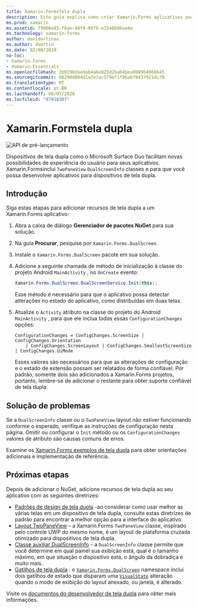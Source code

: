```yaml
---
title: Xamarin.FormsTela dupla
description: Este guia explica como criar Xamarin.Forms aplicativos para dispositivos de tela dupla.
ms.prod: xamarin
ms.assetid: f9906e83-f8ae-48f9-997b-e1540b96ee8e
ms.technology: xamarin-forms
author: davidortinau
ms.author: daortin
ms.date: 02/08/2020
no-loc:
- Xamarin.Forms
- Xamarin.Essentials
ms.openlocfilehash: 2b0290daedab4a6e825d2bab4bea9889b4966645
ms.sourcegitcommit: 08290d004d1a7e7ac579bf1f96abf8437921dc70
ms.translationtype: MT
ms.contentlocale: pt-BR
ms.lasthandoff: 08/07/2020
ms.locfileid: "87918307"
---
```

# <a name="no-locxamarinforms-dual-screen"></a>Xamarin.Formstela dupla

![API de pré-lançamento](~/media/shared/preview.png)

Dispositivos de tela dupla como o Microsoft Surface Duo facilitam novas possibilidades de experiência do usuário para seus aplicativos. Xamarin.Formsinclui `TwoPaneView` `DualScreenInfo` classes e para que você possa desenvolver aplicativos para dispositivos de tela dupla.

## <a name="get-started"></a>Introdução

Siga estas etapas para adicionar recursos de tela dupla a um Xamarin.Forms aplicativo:

1. Abra a caixa de diálogo **Gerenciador de pacotes NuGet** para sua solução.
2. Na guia **Procurar**, pesquise por `Xamarin.Forms.DualScreen`.
3. Instale o `Xamarin.Forms.DualScreen` pacote em sua solução.
4. Adicione a seguinte chamada de método de inicialização à classe do projeto Android `MainActivity` , no `OnCreate` evento:

    ```csharp
    Xamarin.Forms.DualScreen.DualScreenService.Init(this);
    ```

    Esse método é necessário para que o aplicativo possa detectar alterações no estado do aplicativo, como distribuídas em duas telas.

5. Atualize o `Activity` atributo na classe do projeto do Android `MainActivity` , para que ele inclua _todas_ essas `ConfigurationChanges` opções:

    ```@csharp
    ConfigurationChanges = ConfigChanges.ScreenSize | ConfigChanges.Orientation
        | ConfigChanges.ScreenLayout | ConfigChanges.SmallestScreenSize | ConfigChanges.UiMode
    ```

    Esses valores são necessários para que as alterações de configuração e o estado de extensão possam ser relatados de forma confiável. Por padrão, somente dois são adicionados a Xamarin.Forms projetos, portanto, lembre-se de adicionar o restante para obter suporte confiável de tela dupla.

## <a name="troubleshooting"></a>Solução de problemas

Se a `DualScreenInfo` classe ou o `TwoPaneView` layout não estiver funcionando conforme o esperado, verifique as instruções de configuração nesta página. Omitir ou configurar o `Init` método ou os `ConfigurationChanges` valores de atributo são causas comuns de erros.

Examine os [ Xamarin.Forms exemplos de tela dupla](https://docs.microsoft.com/dual-screen/xamarin/samples) para obter orientações adicionais e implementação de referência.

## <a name="next-steps"></a>Próximas etapas

Depois de adicionar o NuGet, adicione recursos de tela dupla ao seu aplicativo com as seguintes diretrizes:

- [Padrões de design de tela dupla](design-patterns.md) -ao considerar como usar melhor as várias telas em um dispositivo de tela dupla, consulte estas diretrizes de padrão para encontrar a melhor opção para a interface do aplicativo.
- [Layout TwoPaneView](twopaneview.md) – a Xamarin.Forms `TwoPaneView` classe, inspirado pelo controle UWP do mesmo nome, é um layout de plataforma cruzada otimizado para dispositivos de tela dupla.
- [Classe auxiliar DualScreenInfo](dual-screen-info.md) – a `DualScreenInfo` classe permite que você determine em qual painel sua exibição está, qual é o tamanho máximo, em que situação o dispositivo está, o ângulo da dobradiça e muito mais.
- [Gatilhos de tela dupla](triggers.md) : o [`Xamarin.Forms.DualScreen`](xref:Xamarin.Forms.DualScreen) namespace inclui dois gatilhos de estado que disparam uma [`VisualState`](xref:Xamarin.Forms.VisualState) alteração quando o modo de exibição do layout anexado, ou janela, é alterado.

Visite os [documentos do desenvolvedor de tela dupla](https://docs.microsoft.com/dual-screen/) para obter mais informações.

